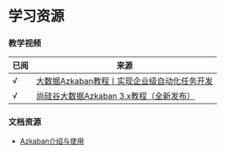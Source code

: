 # 学习资源

### 教学视频

| 已阅 | 来源                                                                       |
|----|--------------------------------------------------------------------------|
| √  | [大数据Azkaban教程丨实现企业级自动化任务开发](https://www.bilibili.com/video/BV1DK4y1v7Ns) |
| √  | [尚硅谷大数据Azkaban 3.x教程（全新发布）](https://www.bilibili.com/video/BV1y54y18713) |

### 文档资源

- [Azkaban介绍与使用](https://www.cnblogs.com/xiaopan-cp9/p/15112156.html)
